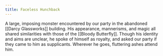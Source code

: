 ```yaml
---
title: Faceless Hunchback
---
```


A large, imposing monster encountered by our party in the abandoned [[Darcy Glassworks]] building. His appearance, mannerisms, and magic all shared similarities with those of the [[Bloody Butterfly]]. Though his identity and aims are unclear, he spoke of himself as royalty, and asked our party if they came to him as supplicants. Wherever he goes, fluttering ashes attend him.